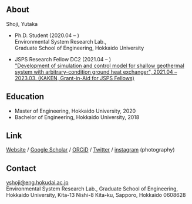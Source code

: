 ## About

Shoji, Yutaka

- Ph.D. Student (2020.04 &ndash; )  
Environmental System Research Lab.,  
Graduate School of Engineering, Hokkaido University

- JSPS Research Fellow DC2 (2021.04 &ndash; )  
["Development of simulation and control model for shallow geothermal system with arbitrary-condition ground heat exchanger", 2021.04 &ndash; 2023.03. (KAKEN, Grant-in-Aid for JSPS Fellows)](https://kaken.nii.ac.jp/grant/KAKENHI-PROJECT-21J11799/)


## Education

- Master of Engineering, Hokkaido University, 2020  
- Bachelor of Engineering, Hokkaido University, 2018


## Link

[Website](https://yutakashoji.netlify.app) / [Google Scholar](https://scholar.google.com/citations?user=fQR2qG4AAAAJ) / [ORCiD](https://orcid.org/0000-0003-2532-6640) / [Twitter](https://twitter.com/yshoji_tw) / [instagram](https://www.instagram.com/yshoji_in/) (photography)


## Contact

[yshoji@eng.hokudai.ac.jp](<mailto:yshoji@eng.hokudai.ac.jp>)  
Environmental System Research Lab., Graduate School of Engineering,  
Hokkaido University, Kita-13 Nishi-8 Kita-ku, Sapporo, Hokkaido 0608628
